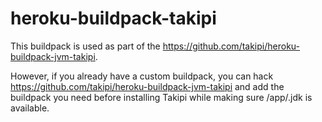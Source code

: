 heroku-buildpack-takipi
=======================

This buildpack is used as part of the https://github.com/takipi/heroku-buildpack-jvm-takipi.

However, if you already have a custom buildpack, you can hack https://github.com/takipi/heroku-buildpack-jvm-takipi and add
the buildpack you need before installing Takipi while making sure /app/.jdk is available.

